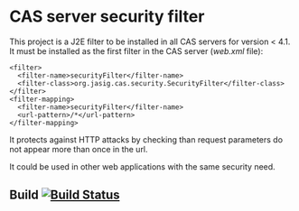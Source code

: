 # CAS server security filter

This project is a J2E filter to be installed in all CAS servers for version < 4.1.
It must be installed as the first filter in the CAS server (*web.xml* file):

    <filter>
      <filter-name>securityFilter</filter-name>
      <filter-class>org.jasig.cas.security.SecurityFilter</filter-class>
    </filter>
    <filter-mapping>
      <filter-name>securityFilter</filter-name>
      <url-pattern>/*</url-pattern>
    </filter-mapping>

It protects against HTTP attacks by checking than request parameters do not appear more than once in the url.

It could be used in other web applications with the same security need.

## Build [![Build Status](https://api.travis-ci.org/Jasig/cas-server-security-filter.png)](http://travis-ci.org/Jasig/cas-server-security-filter)
